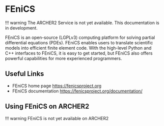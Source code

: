 # FEniCS

!!! warning
    The ARCHER2 Service is not yet available. This documentation is in
    development.

FEniCS is an open-source (LGPLv3) computing platform for solving partial
differential equations (PDEs). FEniCS enables users to translate
scientific models into efficient finite element code. With the
high-level Python and C++ interfaces to FEniCS, it is easy to get
started, but FEniCS also offers powerful capabilities for more
experienced programmers.

## Useful Links

  - FEniCS home page <https://fenicsproject.org>
  - FEniCS documentation <https://fenicsproject.org/documentation/>

## Using FEniCS on ARCHER2

!!! warning
    FEniCS is not yet available on ARCHER2

